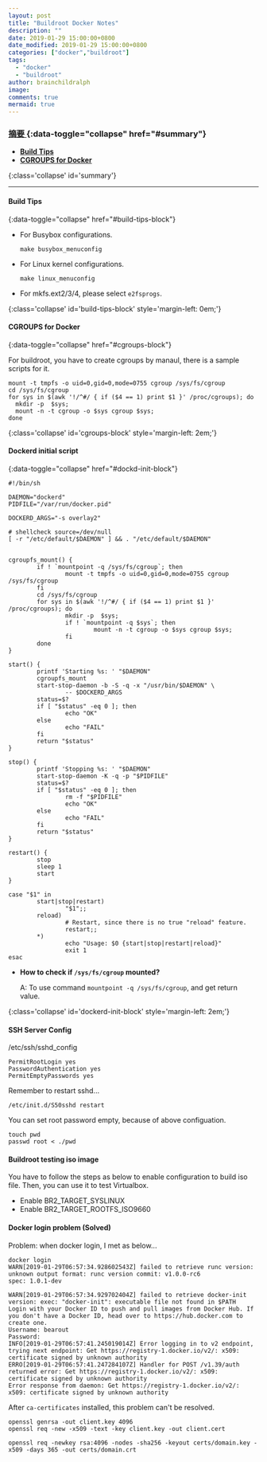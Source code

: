 ```yaml
---
layout: post
title: "Buildroot Docker Notes"
description: ""
date: 2019-01-29 15:00:00+0800
date_modified: 2019-01-29 15:00:00+0800
categories: ["docker","buildroot"]
tags:
  - "docker"
  - "buildroot"
author: brainchildralph
image:
comments: true
mermaid: true
---
```


### **[摘要 <i class="fa fa-angle-right"></i>](){:data-toggle="collapse" href="#summary"}**

<div markdown="1">

*   **[Build Tips](#build-tips)**
*   **[CGROUPS for Docker](#cgroups-for-docker)**

</div>{:class='collapse' id='summary'}

------    

#### Build Tips ####
{:data-toggle="collapse" href="#build-tips-block"}

<div markdown="1">

+ For Busybox configurations.     
  ```
  make busybox_menuconfig
  ```
+ For Linux kernel configurations. 
  ```
  make linux_menuconfig
  ```
+ For mkfs.ext2/3/4, please select `e2fsprogs`. 

</div>{:class='collapse' id='build-tips-block' style='margin-left: 0em;'}

#### CGROUPS for Docker
{:data-toggle="collapse" href="#cgroups-block"}

<div markdown="1">

For buildroot, you have to create cgroups by manaul, there is a sample scripts for it. 

```shell
mount -t tmpfs -o uid=0,gid=0,mode=0755 cgroup /sys/fs/cgroup
cd /sys/fs/cgroup
for sys in $(awk '!/^#/ { if ($4 == 1) print $1 }' /proc/cgroups); do 
  mkdir -p  $sys; 
  mount -n -t cgroup -o $sys cgroup $sys; 
done
```
</div>{:class='collapse' id='cgroups-block' style='margin-left: 2em;'}

#### Dockerd initial script
{:data-toggle="collapse" href="#dockd-init-block"}

<div markdown="1">

```
#!/bin/sh

DAEMON="dockerd"
PIDFILE="/var/run/docker.pid"

DOCKERD_ARGS="-s overlay2"

# shellcheck source=/dev/null
[ -r "/etc/default/$DAEMON" ] && . "/etc/default/$DAEMON"


cgroupfs_mount() {
        if ! `mountpoint -q /sys/fs/cgroup`; then
                mount -t tmpfs -o uid=0,gid=0,mode=0755 cgroup /sys/fs/cgroup
        fi
        cd /sys/fs/cgroup
        for sys in $(awk '!/^#/ { if ($4 == 1) print $1 }' /proc/cgroups); do
                mkdir -p  $sys;
                if ! `mountpoint -q $sys`; then
                        mount -n -t cgroup -o $sys cgroup $sys;
                fi
        done
}

start() {
        printf 'Starting %s: ' "$DAEMON"
        cgroupfs_mount
        start-stop-daemon -b -S -q -x "/usr/bin/$DAEMON" \
                -- $DOCKERD_ARGS
        status=$?
        if [ "$status" -eq 0 ]; then
                echo "OK"
        else
                echo "FAIL"
        fi
        return "$status"
}

stop() {
        printf 'Stopping %s: ' "$DAEMON"
        start-stop-daemon -K -q -p "$PIDFILE"
        status=$?
        if [ "$status" -eq 0 ]; then
                rm -f "$PIDFILE"
                echo "OK"
        else
                echo "FAIL"
        fi
        return "$status"
}

restart() {
        stop
        sleep 1
        start
}

case "$1" in
        start|stop|restart)
                "$1";;
        reload)
                # Restart, since there is no true "reload" feature.
                restart;;
        *)
                echo "Usage: $0 {start|stop|restart|reload}"
                exit 1
esac    

```

*   **How to check if `/sys/fs/cgroup` mounted?**    

    A: To use command `mountpoint -q /sys/fs/cgroup`, and get return value. 

</div>{:class='collapse' id='dockerd-init-block' style='margin-left: 2em;'}


#### SSH Server Config

/etc/ssh/sshd_config
```
PermitRootLogin yes
PasswordAuthentication yes
PermitEmptyPasswords yes
```
Remember to restart sshd...
```
/etc/init.d/S50sshd restart
```
You can set root password empty, because of above configuation.   

```
touch pwd
passwd root < ./pwd
```


#### Buildroot testing iso image

You have to follow the steps as below to enable configuration to build iso file. Then, you can use it to test Virtualbox. 

 - Enable BR2_TARGET_SYSLINUX
 - Enable BR2_TARGET_ROOTFS_ISO9660


#### Docker login problem (Solved)

Problem: when docker login, I met as below...

```
docker login
WARN[2019-01-29T06:57:34.928602543Z] failed to retrieve runc version: unknown output format: runc version commit: v1.0.0-rc6
spec: 1.0.1-dev
 
WARN[2019-01-29T06:57:34.929702404Z] failed to retrieve docker-init version: exec: "docker-init": executable file not found in $PATH 
Login with your Docker ID to push and pull images from Docker Hub. If you don't have a Docker ID, head over to https://hub.docker.com to create one.
Username: bearout
Password: 
INFO[2019-01-29T06:57:41.245019014Z] Error logging in to v2 endpoint, trying next endpoint: Get https://registry-1.docker.io/v2/: x509: certificate signed by unknown authority 
ERRO[2019-01-29T06:57:41.247284107Z] Handler for POST /v1.39/auth returned error: Get https://registry-1.docker.io/v2/: x509: certificate signed by unknown authority 
Error response from daemon: Get https://registry-1.docker.io/v2/: x509: certificate signed by unknown authority
```
After `ca-certificates` installed, this problem can't be resolved. 

```
openssl genrsa -out client.key 4096
openssl req -new -x509 -text -key client.key -out client.cert
```

```
openssl req -newkey rsa:4096 -nodes -sha256 -keyout certs/domain.key -x509 -days 365 -out certs/domain.crt
```



